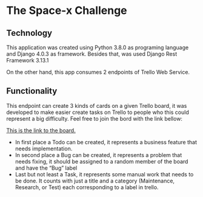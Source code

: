 # The Space-x Challenge

## Technology
This application was created using Python 3.8.0 as programing language and Django 4.0.3 as framework. Besides that, was used Django Rest Framework 3.13.1

On the other hand, this app consumes 2 endpoints of Trello Web Service.

## Functionality
This endpoint can create 3 kinds of cards on a given Trello board, it was developed to make easier create tasks on Trello to people who this could represent a big difficulty. Feel free to join the bord with the link bellow:

[This is the link to the board.](https://trello.com/invite/b/xYCFoTUz/7e798045cf41ebcd7af3301c47cb2b28/nanlabsexam)

- In first place a Todo can be created, it represents a business feature that needs implementation.
- In second place a Bug can be created, it represents a problem that needs fixing, it should be assigned to a random member of the board and have the “Bug” label
- Last but not least a Task, it represents some manual work that needs to be done. It counts with just a title and a category (Maintenance, Research, or Test) each corresponding to a label in trello.
